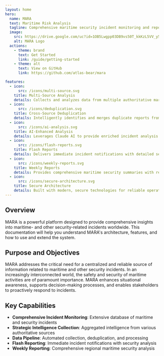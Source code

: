 ```yaml
---
layout: home
hero:
  name: MARA
  text: Maritime Risk Analysis
  tagline: Comprehensive maritime security incident monitoring and reporting
  image:
    src: https://drive.google.com/uc?id=1OB5Lwgpp03DB9vs50T_kkKzL5VV_y5Eo
    alt: MARA Logo
  actions:
    - theme: brand
      text: Get Started
      link: /guide/getting-started
    - theme: alt
      text: View on GitHub
      link: https://github.com/atlas-bear/mara

features:
  - icon: 
      src: /icons/multi-source.svg
    title: Multi-Source Analysis
    details: Collects and analyzes data from multiple authoritative maritime security sources
  - icon: 
      src: /icons/deduplication.svg
    title: Cross-Source Deduplication
    details: Intelligently identifies and merges duplicate reports from different sources
  - icon:
      src: /icons/ai-analysis.svg
    title: AI-Enhanced Analysis
    details: Leverages Claude AI to provide enriched incident analysis and recommendations
  - icon:
      src: /icons/flash-reports.svg
    title: Flash Reports
    details: Delivers immediate incident notifications with detailed security analysis
  - icon:
      src: /icons/weekly-reports.svg
    title: Weekly Reports
    details: Provides comprehensive maritime security summaries with regional analysis
  - icon:
      src: /icons/secure-architecture.svg
    title: Secure Architecture
    details: Built with modern, secure technologies for reliable operation
---
```


## Overview

MARA is a powerful platform designed to provide comprehensive insights into maritime- and other security-related incidents worldwide. This documentation will help you understand MARA's architecture, features, and how to use and extend the system.

## Purpose and Objectives

MARA addresses the critical need for a centralized and reliable source of information related to maritime and other security incidents. In an increasingly interconnected world, the safety and security of maritime activities are of paramount importance. MARA enhances situational awareness, supports decision-making processes, and enables stakeholders to proactively respond to incidents.

## Key Capabilities

- **Comprehensive Incident Monitoring**: Extensive database of maritime and security incidents
- **Strategic Intelligence Collection**: Aggregated intelligence from various authoritative sources
- **Data Pipeline**: Automated collection, deduplication, and processing
- **Flash Reporting**: Immediate incident notifications with security analysis
- **Weekly Reporting**: Comprehensive regional maritime security analysis
